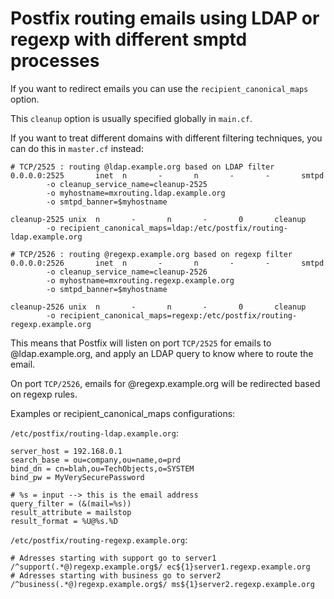 # Postfix routing emails using LDAP or regexp with different smptd processes
If you want to redirect emails you can use the `recipient_canonical_maps` option.

This `cleanup` option is usually specified globally in `main.cf`.

If you want to treat different domains with different filtering techniques, you can do this in `master.cf` instead:

```
# TCP/2525 : routing @ldap.example.org based on LDAP filter
0.0.0.0:2525       inet  n       -       n       -       -       smtpd
        -o cleanup_service_name=cleanup-2525
        -o myhostname=mxrouting.ldap.example.org
        -o smtpd_banner=$myhostname

cleanup-2525 unix  n       -       n       -       0       cleanup
        -o recipient_canonical_maps=ldap:/etc/postfix/routing-ldap.example.org

# TCP/2526 : routing @regexp.example.org based on regexp filter
0.0.0.0:2526       inet  n       -       n       -       -       smtpd
        -o cleanup_service_name=cleanup-2526
        -o myhostname=mxrouting.regexp.example.org
        -o smtpd_banner=$myhostname

cleanup-2526 unix  n       -       n       -       0       cleanup
        -o recipient_canonical_maps=regexp:/etc/postfix/routing-regexp.example.org
```

This means that Postfix will listen on port `TCP/2525` for emails to @ldap.example.org, and apply an LDAP query to know where to route the email.

On port `TCP/2526`, emails for @regexp.example.org will be redirected based on regexp rules.

Examples or recipient_canonical_maps configurations:

`/etc/postfix/routing-ldap.example.org`:

```
server_host = 192.168.0.1
search_base = ou=company,ou=name,o=prd
bind_dn = cn=blah,ou=TechObjects,o=SYSTEM
bind_pw = MyVerySecurePassword

# %s = input --> this is the email address
query_filter = (&(mail=%s))
result_attribute = mailstop
result_format = %U@%s.%D
```

`/etc/postfix/routing-regexp.example.org`:

```
# Adresses starting with support go to server1
/^support(.*@)regexp.example.org$/ ec${1}server1.regexp.example.org
# Adresses starting with business go to server2
/^business(.*@)regexp.example.org$/ ms${1}server2.regexp.example.org
```
